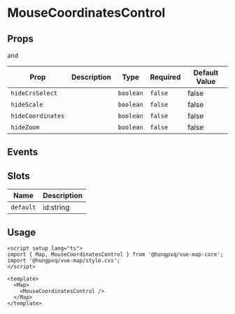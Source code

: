 # MouseCoordinatesControl

## Props

<!--@include: ./props.md-->

and

| Prop              | Description | Type      | Required | Default Value |
| ----------------- | ----------- | --------- | -------- | ------------- |
| `hideCrsSelect`   |             | `boolean` | `false`  | false         |
| `hideScale`       |             | `boolean` | `false`  | false         |
| `hideCoordinates` |             | `boolean` | `false`  | false         |
| `hideZoom`        |             | `boolean` | `false`  | false         |

## Events

## Slots

| Name      | Description |
| --------- | ----------- |
| `default` | id:string   |

## Usage

```vue
<script setup lang="ts">
import { Map, MouseCoordinatesControl } from '@hungpvq/vue-map-core';
import '@hungpvq/vue-map/style.css';
</script>

<template>
  <Map>
    <MouseCoordinatesControl />
  </Map>
</template>
```
